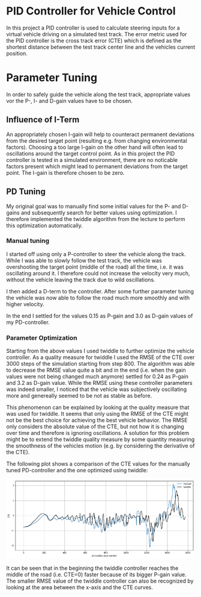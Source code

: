 # PID Controller for Vehicle Control

In this project a PID controller is used to calculate steering inputs for a virtual vehicle driving on a simulated test track.
The error metric used for the PID controller is the cross track error (CTE) which is defined as the shortest distance between the test track center line and the vehicles current position.


# Parameter Tuning

In order to safely guide the vehicle along the test track, appropriate values vor the P-, I- and D-gain values have to be chosen.


## Influence of I-Term

An appropriately chosen I-gain will help to counteract permanent deviations from the desired target point (resulting e.g. from changing environmental factors).
Choosing a too large I-gain on the other hand will often lead to oscillations around the target control point. 
As in this project the PID controller is tested in a simulated environment, there are no noticable factors present which might lead to permanent deviations from the target point.
The I-gain is therefore chosen to be zero.


## PD Tuning

My original goal was to manually find some initial values for the P- and D-gains and subsequently search for better values using optimization.
I therefore implemented the twiddle algorithm from the lecture to perform this optimization automatically. 


### Manual tuning

I started off using only a P-controller to steer the vehicle along the track.
While I was able to slowly follow the test track, the vehicle was overshooting the target point (middle of the road) all the time, i.e. it was oscillating around it.
I therefore could not increase the velocity very much, without the vehicle leaving the track due to wild oscillations.

I then added a D-term to the controller.
After some further parameter tuning the vehicle was now able to follow the road much more smoothly and with higher velocity.

In the end I settled for the values 0.15 as P-gain and 3.0 as D-gain values of my PD-controller.


### Parameter Optimization 

Starting from the above values I used twiddle to further optimize the vehicle controller.
As a quality measure for twiddle I used the RMSE of the CTE over 3000 steps of the simulation starting from step 800.
The algorithm was able to decrease the RMSE value quite a bit and in the end (i.e. when the gain values were not being changed much anymore) settled for 0.24 as P-gain and 3.2 as D-gain value.
While the RMSE using these controller parameters was indeed smaller, I noticed that the vehicle was subjectively oscillating more and genereally seemed to be not as stable as before.

This phenomenon can be explained by looking at the quality measure that was used for twiddle.
It seems that only using the RMSE of the CTE might not be the best choice for achieving the best vehicle behavior.
The RMSE only considers the absolute value of the CTE, but not how it is changing over time and therefore is ignoring oscillations.
A solution for this problem might be to extend the twiddle quality measure by some quantity measuring the smoothness of the vehicles motion (e.g. by considering the derivative of the CTE).

The following plot shows a comparison of the CTE values for the manually tuned PD-controller and the one optimized using twiddle:

![CTE](./cte.png "CTE")
 
 It can be seen that in the beginning the twiddle controller reaches the middle of the road (i.e. CTE=0) faster because of its bigger P-gain value.
 The smaller RMSE value of the twiddle controller can also be recognized by looking at the area between the x-axis and the CTE curves.
 
 















